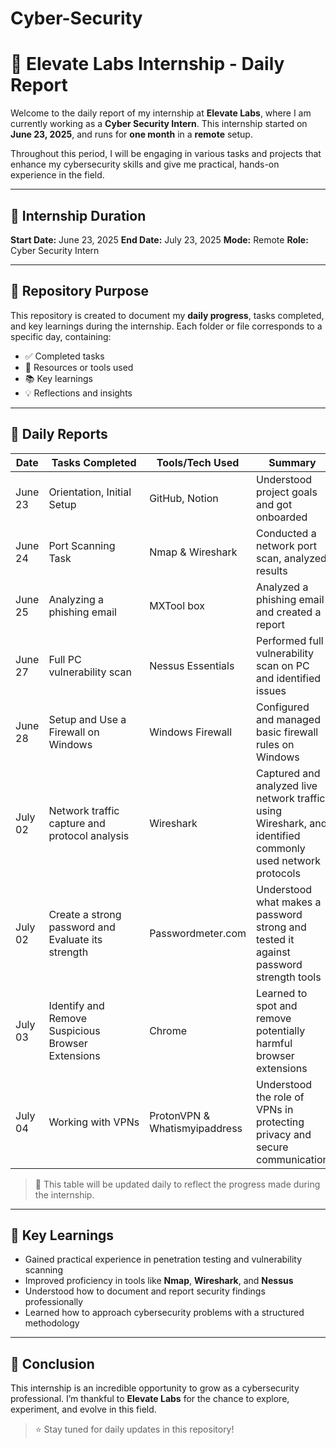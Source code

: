 # Cyber-Security

# 📝 Elevate Labs Internship - Daily Report

Welcome to the daily report of my internship at **Elevate Labs**, where I am currently working as a **Cyber Security Intern**. This internship started on **June 23, 2025**, and runs for **one month** in a **remote** setup.

Throughout this period, I will be engaging in various tasks and projects that enhance my cybersecurity skills and give me practical, hands-on experience in the field.

---

## 📅 Internship Duration

**Start Date:** June 23, 2025
**End Date:** July 23, 2025
**Mode:** Remote
**Role:** Cyber Security Intern

---

## 📂 Repository Purpose

This repository is created to document my **daily progress**, tasks completed, and key learnings during the internship. Each folder or file corresponds to a specific day, containing:

* ✅ Completed tasks
* 📂 Resources or tools used
* 📚 Key learnings
* 💡 Reflections and insights

---

## 📖 Daily Reports

| Date    | Tasks Completed   | Tools/Tech Used   | Summary                                                                                                    |
| ------- | --------------------- | ----------------- | ---------------------------------------------------------------------------------------------------------  |
| June 23 | Orientation, Initial Setup  | GitHub, Notion    | Understood project goals and got onboarded                                                                 |
| June 24 | Port Scanning Task       | Nmap & Wireshark   | Conducted a network port scan, analyzed results                                                            |
| June 25 | Analyzing a phishing email  | MXTool box        | Analyzed a phishing email and created a report                                                             |
| June 27 | Full PC vulnerability scan  | Nessus Essentials | Performed full vulnerability scan on PC and identified issues                                              |
| June 28 | Setup and Use a Firewall on Windows  | Windows Firewall  | Configured and managed basic firewall rules on Windows                                                     |
| July 02 | Network traffic capture and protocol analysis | Wireshark  | Captured and analyzed live network traffic using Wireshark, and identified commonly used network protocols |
| July 02 | Create a strong password and Evaluate its strength| Passwordmeter.com  | Understood what makes a password strong and tested it against password strength tools   |
| July 03 | Identify and Remove Suspicious Browser Extensions  | Chrome |  Learned to spot and remove potentially harmful browser extensions   |
| July 04 | Working with VPNs  | ProtonVPN & Whatismyipaddress|  Understood the role of VPNs in protecting privacy and secure communication   |


> 🔁 This table will be updated daily to reflect the progress made during the internship.

---

## 🧠 Key Learnings

* Gained practical experience in penetration testing and vulnerability scanning
* Improved proficiency in tools like **Nmap**, **Wireshark**, and **Nessus**
* Understood how to document and report security findings professionally
* Learned how to approach cybersecurity problems with a structured methodology

---

## 📌 Conclusion

This internship is an incredible opportunity to grow as a cybersecurity professional. I’m thankful to **Elevate Labs** for the chance to explore, experiment, and evolve in this field.

> ⭐️ Stay tuned for daily updates in this repository!


